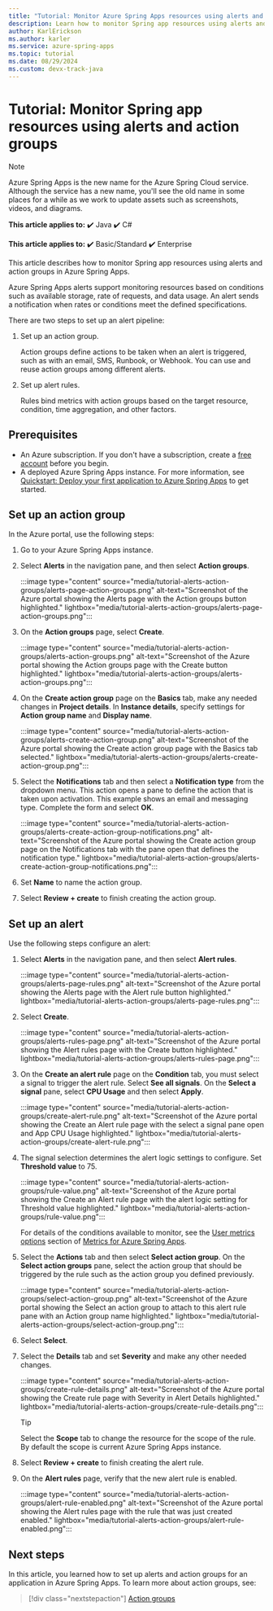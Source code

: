```yaml
---
title: "Tutorial: Monitor Azure Spring Apps resources using alerts and action groups"
description: Learn how to monitor Spring app resources using alerts and action groups in Azure Spring Apps.
author: KarlErickson
ms.author: karler
ms.service: azure-spring-apps
ms.topic: tutorial
ms.date: 08/29/2024
ms.custom: devx-track-java
---
```


# Tutorial: Monitor Spring app resources using alerts and action groups

> [!NOTE]
> Azure Spring Apps is the new name for the Azure Spring Cloud service. Although the service has a new name, you'll see the old name in some places for a while as we work to update assets such as screenshots, videos, and diagrams.

**This article applies to:** ✔️ Java ✔️ C#

**This article applies to:** ✔️ Basic/Standard ✔️ Enterprise

This article describes how to monitor Spring app resources using alerts and action groups in Azure Spring Apps.

Azure Spring Apps alerts support monitoring resources based on conditions such as available storage, rate of requests, and data usage. An alert sends a notification when rates or conditions meet the defined specifications.

There are two steps to set up an alert pipeline:

1. Set up an action group.

   Action groups define actions to be taken when an alert is triggered, such as with an email, SMS, Runbook, or Webhook. You can use and reuse action groups among different alerts.

1. Set up alert rules.

   Rules bind metrics with action groups based on the target resource, condition, time aggregation, and other factors.

## Prerequisites

- An Azure subscription. If you don't have a subscription, create a [free account](https://azure.microsoft.com/free/) before you begin.
- A deployed Azure Spring Apps instance. For more information, see [Quickstart: Deploy your first application to Azure Spring Apps](./quickstart.md) to get started.

## Set up an action group

In the Azure portal, use the following steps:

1. Go to your Azure Spring Apps instance.
1. Select **Alerts** in the navigation pane, and then select **Action groups**.

   :::image type="content" source="media/tutorial-alerts-action-groups/alerts-page-action-groups.png" alt-text="Screenshot of the Azure portal showing the Alerts page with the Action groups button highlighted." lightbox="media/tutorial-alerts-action-groups/alerts-page-action-groups.png":::

1. On the **Action groups** page, select **Create**.

   :::image type="content" source="media/tutorial-alerts-action-groups/alerts-action-groups.png" alt-text="Screenshot of the Azure portal showing the Action groups page with the Create button highlighted." lightbox="media/tutorial-alerts-action-groups/alerts-action-groups.png":::

1. On the **Create action group** page on the **Basics** tab, make any needed changes in **Project details**. In **Instance details**, specify settings for **Action group name** and **Display name**.

   :::image type="content" source="media/tutorial-alerts-action-groups/alerts-create-action-group.png" alt-text="Screenshot of the Azure portal showing the Create action group page with the Basics tab selected." lightbox="media/tutorial-alerts-action-groups/alerts-create-action-group.png":::

1. Select the **Notifications** tab and then select a **Notification type** from the dropdown menu. This action opens a pane to define the action that is taken upon activation. This example shows an email and messaging type. Complete the form and select **OK**.

   :::image type="content" source="media/tutorial-alerts-action-groups/alerts-create-action-group-notifications.png" alt-text="Screenshot of the Azure portal showing the Create action group page on the Notifications tab with the pane open that defines the notification type." lightbox="media/tutorial-alerts-action-groups/alerts-create-action-group-notifications.png":::

1. Set **Name** to name the action group.

1. Select **Review + create** to finish creating the action group.

## Set up an alert

Use the following steps configure an alert:

1. Select **Alerts** in the navigation pane, and then select **Alert rules**.

   :::image type="content" source="media/tutorial-alerts-action-groups/alerts-page-rules.png" alt-text="Screenshot of the Azure portal showing the Alerts page with the Alert rule button highlighted." lightbox="media/tutorial-alerts-action-groups/alerts-page-rules.png":::

1. Select **Create**.

   :::image type="content" source="media/tutorial-alerts-action-groups/alerts-rules-page.png" alt-text="Screenshot of the Azure portal showing the Alert rules page with the Create button highlighted." lightbox="media/tutorial-alerts-action-groups/alerts-rules-page.png":::

1. On the **Create an alert rule** page on the **Condition**  tab, you must select a signal to trigger the alert rule. Select **See all signals**. On the **Select a signal** pane, select **CPU Usage** and then select **Apply**.

   :::image type="content" source="media/tutorial-alerts-action-groups/create-alert-rule.png" alt-text="Screenshot of the Azure portal showing the Create an Alert rule page with the select a signal pane open and App CPU Usage highlighted." lightbox="media/tutorial-alerts-action-groups/create-alert-rule.png":::

1. The signal selection determines the alert logic settings to configure. Set **Threshold value** to 75.

   :::image type="content" source="media/tutorial-alerts-action-groups/rule-value.png" alt-text="Screenshot of the Azure portal showing the Create an Alert rule page with the alert logic setting for Threshold value highlighted." lightbox="media/tutorial-alerts-action-groups/rule-value.png":::

   For details of the conditions available to monitor, see the [User metrics options](./concept-metrics.md#user-metrics-options) section of [Metrics for Azure Spring Apps](./concept-metrics.md).

1. Select the **Actions** tab and then select **Select action group**. On the **Select action groups** pane, select the action group that should be triggered by the rule such as the action group you defined previously.

   :::image type="content" source="media/tutorial-alerts-action-groups/select-action-group.png" alt-text="Screenshot of the Azure portal showing the Select an action group to attach to this alert rule pane with an Action group name highlighted." lightbox="media/tutorial-alerts-action-groups/select-action-group.png":::

1. Select **Select**.
1. Select the **Details** tab and set **Severity** and make any other needed changes.

   :::image type="content" source="media/tutorial-alerts-action-groups/create-rule-details.png" alt-text="Screenshot of the Azure portal showing the Create rule page with Severity in Alert Details highlighted." lightbox="media/tutorial-alerts-action-groups/create-rule-details.png":::

   > [!TIP]
   > Select the **Scope** tab to change the resource for the scope of the rule. By default the scope is current Azure Spring Apps instance.

1. Select **Review + create** to finish creating the alert rule.

1. On the **Alert rules** page, verify that the new alert rule is enabled.

   :::image type="content" source="media/tutorial-alerts-action-groups/alert-rule-enabled.png" alt-text="Screenshot of the Azure portal showing the Alert rules page with the rule that was just created enabled." lightbox="media/tutorial-alerts-action-groups/alert-rule-enabled.png":::

## Next steps

In this article, you learned how to set up alerts and action groups for an application in Azure Spring Apps. To learn more about action groups, see:

> [!div class="nextstepaction"]
> [Action groups](../../azure-monitor/alerts/action-groups.md)
